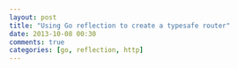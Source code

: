 ```yaml
---
layout: post
title: "Using Go reflection to create a typesafe router"
date: 2013-10-08 00:30
comments: true
categories: [go, reflection, http]
---
```

